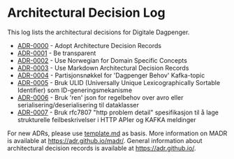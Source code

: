 # Architectural Decision Log

This log lists the architectural decisions for Digitale Dagpenger.

<!-- adrlog -- Regenerate the content by using "adr-log -i". You can install it via "npm install -g adr-log" -->

- [ADR-0000](0000-adopt-architecture-decision-records.md) - Adopt Architecture Decision Records
- [ADR-0001](0001-be-transparent.md) - Be transparent
- [ADR-0002](0002-use-norwegian-for-domain-concepts.md) - Use Norwegian for Domain Specific Concepts
- [ADR-0003](0003-use-markdown-architectural-decision-records.md) - Use Markdown Architectural Decision Records
- [ADR-0004](0004-Partisjonsnøkkel-for-dagpenger-behov-kafka-topic.md) - Partisjonsnøkkel for 'Dagpenger Behov'  Kafka-topic
- [ADR-0005](0005-bruk-ULID-for-id-generering.md) - Bruk ULID (Universally Unique Lexicographically Sortable Identifier) som ID-generingsmekanisme
- [ADR-0006](0006-bruk-ren-json-for-regelbehov.md) - Bruk 'ren' json for regelbehov over avro eller serialisering/deserialisering til dataklasser
- [ADR-0007](0007-bruk-rfc7807-http-problem-detail-for-feilbeskrivelse.md) - Bruk rfc7807 "http problem detail" spesifikasjon til å lage strukturelle feilbeskrivelser i HTTP APIer og KAFKA meldinger

<!-- adrlogstop -->

For new ADRs, please use [template.md](template.md) as basis.
More information on MADR is available at <https://adr.github.io/madr/>.
General information about architectural decision records is available at <https://adr.github.io/>.
